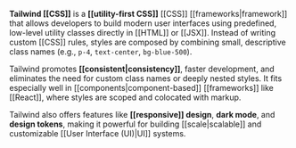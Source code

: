 **Tailwind [[CSS]]** is a **[[utility-first CSS]]** [[CSS]] [[frameworks|framework]] that allows developers to build modern user interfaces using predefined, low-level utility classes directly in [[HTML]] or [[JSX]]. Instead of writing custom [[CSS]] rules, styles are composed by combining small, descriptive class names (e.g., `p-4`, `text-center`, `bg-blue-500`).

Tailwind promotes **[[consistent|consistency]]**, faster development, and eliminates the need for custom class names or deeply nested styles. It fits especially well in [[components|component-based]] [[frameworks]] like [[React]], where styles are scoped and colocated with markup.

Tailwind also offers features like **[[responsive]] design**, **dark mode**, and **design tokens**, making it powerful for building [[scale|scalable]] and customizable [[User Interface (UI)|UI]] systems.
